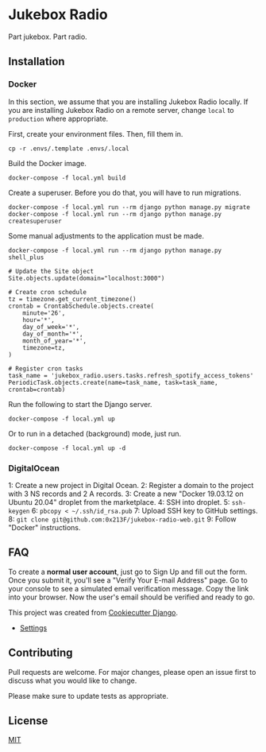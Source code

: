 # Jukebox Radio

Part jukebox. Part radio.

## Installation

### Docker

In this section, we assume that you are installing Jukebox Radio locally. If you are installing Jukebox Radio on a remote server, change `local` to `production` where appropriate.

First, create your environment files. Then, fill them in.

    cp -r .envs/.template .envs/.local

Build the Docker image.

    docker-compose -f local.yml build

Create a superuser. Before you do that, you will have to run migrations.

    docker-compose -f local.yml run --rm django python manage.py migrate
    docker-compose -f local.yml run --rm django python manage.py createsuperuser

Some manual adjustments to the application must be made.

    docker-compose -f local.yml run --rm django python manage.py shell_plus

<!-- br -->

    # Update the Site object
    Site.objects.update(domain="localhost:3000")

    # Create cron schedule
    tz = timezone.get_current_timezone()
    crontab = CrontabSchedule.objects.create(
        minute='26',
        hour='*',
        day_of_week='*',
        day_of_month='*',
        month_of_year='*',
        timezone=tz,
    )

    # Register cron tasks
    task_name = 'jukebox_radio.users.tasks.refresh_spotify_access_tokens'
    PeriodicTask.objects.create(name=task_name, task=task_name, crontab=crontab)

Run the following to start the Django server.

    docker-compose -f local.yml up

Or to run in a detached (background) mode, just run.

    docker-compose -f local.yml up -d

### DigitalOcean

1: Create a new project in Digital Ocean.
2: Register a domain to the project with 3 NS records and 2 A records.
3: Create a new "Docker 19.03.12 on Ubuntu 20.04" droplet from the marketplace.
4: SSH into droplet.
5: `ssh-keygen`
6: `pbcopy < ~/.ssh/id_rsa.pub`
7: Upload SSH key to GitHub settings.
8: `git clone git@github.com:0x213F/jukebox-radio-web.git`
9: Follow "Docker" instructions.

## FAQ

To create a **normal user account**, just go to Sign Up and fill out the form. Once you submit it, you'll see a "Verify Your E-mail Address" page. Go to your console to see a simulated email verification message. Copy the link into your browser. Now the user's email should be verified and ready to go.

This project was created from [Cookiecutter Django](https://github.com/pydanny/cookiecutter-django).

* [Settings](https://cookiecutter-django.readthedocs.io/en/latest/settings.html)

## Contributing
Pull requests are welcome. For major changes, please open an issue first to discuss what you would like to change.

Please make sure to update tests as appropriate.

## License
[MIT](https://choosealicense.com/licenses/mit/)
